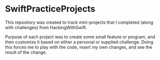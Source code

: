 # SwiftPracticeProjects

This repository was created to track mini-projects that I completed (along with challenges) from HackingWithSwift. 

Purpose of each project was to create some small feature or program, and then customize it based on either a personal or supplied challenge. Doing this forces me to play with the code, insert my own changes, and see the result of the change. 
